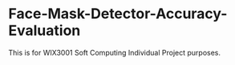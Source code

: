 # Face-Mask-Detector-Accuracy-Evaluation
This is for WIX3001 Soft Computing Individual Project purposes.
